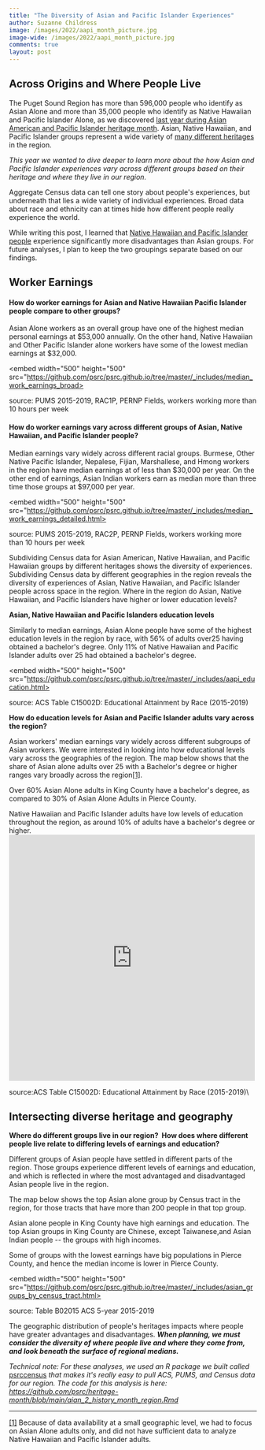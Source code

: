 ```yaml
---
title: "The Diversity of Asian and Pacific Islander Experiences"
author: Suzanne Childress
image: /images/2022/aapi_month_picture.jpg
image-wide: /images/2022/aapi_month_picture.jpg
comments: true
layout: post
---
```


## Across Origins and Where People Live
The Puget Sound Region has more than 596,000 people who identify as
Asian Alone and more than 35,000 people who identify as Native Hawaiian
and Pacific Islander Alone, as we discovered [last year during Asian
American and Pacific Islander heritage
month](https://www.psrc.org/whats-happening/blog/celebrating-asian-american-and-pacific-islander-heritage-month).
Asian, Native Hawaiian, and Pacific Islander groups represent a wide
variety of [many different
heritages](https://www.psrc.org/whats-happening/blog/region-has-diverse-asian-and-pacific-islander-heritage)
in the region.

*This year we wanted to dive deeper to learn more about the how Asian
and Pacific Islander experiences vary across different groups based on
their heritage and where they live in our region.*

Aggregate Census data can tell one story about people's experiences, but
underneath that lies a wide variety of individual experiences. Broad
data about race and ethnicity can at times hide how different people
really experience the world.

While writing this post, I learned that [Native Hawaiian and Pacific Islander people](https://www.seattletimes.com/seattle-news/why-its-time-to-retire-the-term-asian-pacific-islander/)
experience significantly more disadvantages than Asian groups. For
future analyses, I plan to keep the two groupings separate based on our
findings.

## Worker Earnings

#### How do worker earnings for Asian and Native Hawaiian Pacific Islander people compare to other groups?

Asian Alone workers as an overall group have one of the highest median
personal earnings at \$53,000 annually. On the other hand, Native
Hawaiian and Other Pacific Islander alone workers have some of the
lowest median earnings at \$32,000.

<embed width="500" height="500" src="https://github.com/psrc/psrc.github.io/tree/master/_includes/median_work_earnings_broad>


source: PUMS 2015-2019, RAC1P, PERNP Fields, workers working more than
10 hours per week

#### How do worker earnings vary across different groups of Asian, Native Hawaiian, and Pacific Islander people?

Median earnings vary widely across different racial groups. Burmese,
Other Native Pacific Islander, Nepalese, Fijian, Marshallese, and Hmong
workers in the region have median earnings at of less than \$30,000 per
year. On the other end of earnings, Asian Indian workers earn as median
more than three time those groups at \$97,000 per year.

<embed width="500" height="500" src="https://github.com/psrc/psrc.github.io/tree/master/_includes/median_work_earnings_detailed.html>

source: PUMS 2015-2019, RAC2P, PERNP Fields, workers working more than
10 hours per week

Subdividing Census data for Asian American, Native Hawaiian, and Pacific
Hawaiian groups by different heritages shows the diversity of
experiences. Subdividing Census data by different geographies in the
region reveals the diversity of experiences of Asian, Native Hawaiian,
and Pacific Islander people across space in the region. Where in the
region do Asian, Native Hawaiian, and Pacific Islanders have higher or
lower education levels?

**Asian, Native Hawaiian and Pacific Islanders education levels**

Similarly to median earnings, Asian Alone people have some of the
highest education levels in the region by race, with 56% of adults
over25 having obtained a bachelor's degree. Only 11% of Native Hawaiian
and Pacific Islander adults over 25 had obtained a bachelor's degree.


<embed width="500" height="500" src="https://github.com/psrc/psrc.github.io/tree/master/_includes/aapi_education.html>

source: ACS Table C15002D: Educational Attainment by Race (2015-2019)

**How do education levels for Asian and Pacific Islander adults vary
across the region?**

Asian workers' median earnings vary widely across different subgroups of
Asian workers. We were interested in looking into how educational levels
vary across the geographies of the region. The map below shows that the
share of Asian alone adults over 25 with a Bachelor's degree or higher
ranges vary broadly across the region[[1]](#_ftn1).

Over 60% Asian Alone adults in King County have a bachelor's degree, as
compared to 30% of Asian Alone Adults in Pierce County.

Native Hawaiian and Pacific Islander adults have low levels of education
throughout the region, as around 10% of adults have a bachelor's degree
or higher.
<embed width="500" height="500" src="https://github.com/psrc/psrc.github.io/tree/master/_includes/AsianAloneBachelors.html">

source:ACS Table C15002D: Educational Attainment by Race (2015-2019)\

## **Intersecting diverse heritage and geography**

**Where do different groups live in our region?  How does where
different people live relate to differing levels of earnings and
education?**

Different groups of Asian people have settled in different parts of the
region. Those groups experience different levels of earnings and
education, and which is reflected in where the most advantaged and
disadvantaged Asian people live in the region.

The map below shows the top Asian alone group by Census tract in the
region, for those tracts that have more than 200 people in that top
group.

Asian alone people in King County have high earnings and education. The
top Asian groups in King County are Chinese, except Taiwanese,and Asian
Indian people -- the groups with high incomes.

Some of groups with the lowest earnings have big populations in Pierce
County, and hence the median income is lower in Pierce County.

<embed width="500" height="500" src="https://github.com/psrc/psrc.github.io/tree/master/_includes/asian_groups_by_census_tract.html>

source: Table B02015 ACS 5-year 2015-2019

The geographic distribution of people's heritages impacts where people
have greater advantages and disadvantages. ***When planning, we must
consider the diversity of where people live and where they come from,
and look beneath the surface of regional medians.***

*Technical note: For these analyses, we used an R package we built
called* [psrccensus](https://psrc.github.io/psrccensus/) *that makes
it's really easy to pull ACS, PUMS, and Census data for our region. The
code for this analysis is here:
<https://github.com/psrc/heritage-month/blob/main/aian_2_history_month_region.Rmd>*

------------------------------------------------------------------------

[[1]](#_ftnref1) Because of data availability at a small geographic
level, we had to focus on Asian Alone adults only, and did not have
sufficient data to analyze Native Hawaiian and Pacific Islander adults.

 
